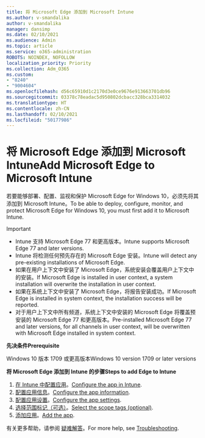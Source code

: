 ```yaml
---
title: 将 Microsoft Edge 添加到 Microsoft Intune
ms.author: v-smandalika
author: v-smandalika
manager: dansimp
ms.date: 02/10/2021
ms.audience: Admin
ms.topic: article
ms.service: o365-administration
ROBOTS: NOINDEX, NOFOLLOW
localization_priority: Priority
ms.collection: Adm_O365
ms.custom:
- "8240"
- "9004604"
ms.openlocfilehash: d56c65910d1c2170d3e0ce9676e913663701db96
ms.sourcegitcommit: 03378c78eadac5d950802dcbacc328bca3314032
ms.translationtype: HT
ms.contentlocale: zh-CN
ms.lasthandoff: 02/10/2021
ms.locfileid: "50177986"
---
```

# <a name="add-microsoft-edge-to-microsoft-intune"></a><span data-ttu-id="9f040-102">将 Microsoft Edge 添加到 Microsoft Intune</span><span class="sxs-lookup"><span data-stu-id="9f040-102">Add Microsoft Edge to Microsoft Intune</span></span>

<span data-ttu-id="9f040-103">若要能够部署、配置、监视和保护 Microsoft Edge for Windows 10，必须先将其添加到 Microsoft Intune。</span><span class="sxs-lookup"><span data-stu-id="9f040-103">To be able to deploy, configure, monitor, and protect Microsoft Edge for Windows 10, you must first add it to Microsoft Intune.</span></span>

> [!IMPORTANT]
- <span data-ttu-id="9f040-104">Intune 支持 Microsoft Edge 77 和更高版本。</span><span class="sxs-lookup"><span data-stu-id="9f040-104">Intune supports Microsoft Edge 77 and later versions.</span></span>
- <span data-ttu-id="9f040-105">Intune 将检测任何预先存在的 Microsoft Edge 安装。</span><span class="sxs-lookup"><span data-stu-id="9f040-105">Intune will detect any pre-existing installations of Microsoft Edge.</span></span>
- <span data-ttu-id="9f040-106">如果在用户上下文中安装了 Microsoft Edge，系统安装会覆盖用户上下文中的安装。</span><span class="sxs-lookup"><span data-stu-id="9f040-106">If Microsoft Edge is installed in user context, a system installation will overwrite the installation in user context.</span></span>
- <span data-ttu-id="9f040-107">如果在系统上下文中安装了 Microsoft Edge，将报告安装成功。</span><span class="sxs-lookup"><span data-stu-id="9f040-107">If Microsoft Edge is installed in system context, the installation success will be reported.</span></span>
- <span data-ttu-id="9f040-108">对于用户上下文中所有频道，系统上下文中安装的 Microsoft Edge 将覆盖预安装的 Microsoft Edge 77 和更高版本。</span><span class="sxs-lookup"><span data-stu-id="9f040-108">Pre-installed Microsoft Edge 77 and later versions, for all channels in user context, will be overwritten with Microsoft Edge installed in system context.</span></span>

<span data-ttu-id="9f040-109">**先决条件**</span><span class="sxs-lookup"><span data-stu-id="9f040-109">**Prerequisite**</span></span>

<span data-ttu-id="9f040-110">Windows 10 版本 1709 或更高版本</span><span class="sxs-lookup"><span data-stu-id="9f040-110">Windows 10 version 1709 or later versions</span></span>

<span data-ttu-id="9f040-111">**将 Microsoft Edge 添加到 Intune 的步骤**</span><span class="sxs-lookup"><span data-stu-id="9f040-111">**Steps to add Edge to Intune**</span></span>

1. <span data-ttu-id="9f040-112">[在 Intune 中配置应用](https://docs.microsoft.com/mem/intune/apps/apps-windows-edge)。</span><span class="sxs-lookup"><span data-stu-id="9f040-112">[Configure the app in Intune](https://docs.microsoft.com/mem/intune/apps/apps-windows-edge).</span></span>
2. <span data-ttu-id="9f040-113">[配置应用信息](https://docs.microsoft.com/mem/intune/apps/apps-windows-edge)。</span><span class="sxs-lookup"><span data-stu-id="9f040-113">[Configure the app information](https://docs.microsoft.com/mem/intune/apps/apps-windows-edge).</span></span>
3. <span data-ttu-id="9f040-114">[配置应用设置](https://docs.microsoft.com/mem/intune/apps/apps-windows-edge)。</span><span class="sxs-lookup"><span data-stu-id="9f040-114">[Configure the app settings](https://docs.microsoft.com/mem/intune/apps/apps-windows-edge).</span></span>
4. <span data-ttu-id="9f040-115">[选择范围标记（可选）](https://docs.microsoft.com/mem/intune/apps/apps-windows-edge)。</span><span class="sxs-lookup"><span data-stu-id="9f040-115">[Select the scope tags (optional)](https://docs.microsoft.com/mem/intune/apps/apps-windows-edge).</span></span>
5. <span data-ttu-id="9f040-116">[添加应用](https://docs.microsoft.com/mem/intune/apps/apps-windows-edge)。</span><span class="sxs-lookup"><span data-stu-id="9f040-116">[Add the app](https://docs.microsoft.com/mem/intune/apps/apps-windows-edge).</span></span>

<span data-ttu-id="9f040-117">有关更多帮助，请参阅 [疑难解答](https://docs.microsoft.com/mem/intune/apps/apps-windows-edge)。</span><span class="sxs-lookup"><span data-stu-id="9f040-117">For more help, see [Troubleshooting](https://docs.microsoft.com/mem/intune/apps/apps-windows-edge).</span></span>




